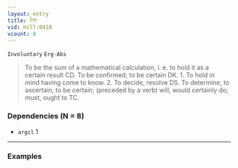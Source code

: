 ```yaml
---
layout: entry
title: ངེས་
vid: Hill:0410
vcount: 8
---
```

`Involuntary` `Erg-Abs`
> To be the sum of a mathematical calculation, i\.
e\.
 to hold it as a certain result CD\.
 To be confirmed; to be certain DK\.
 1\.
 To hold in mind having come to know\.
 2\.
 To decide, resolve DS\.
 To determine, to ascertain, to be certain; (preceded by a verb) will, would certainly do; must, ought to TC\.

### Dependencies (N = 8)
* `argcl` 1

---

### Examples



